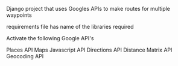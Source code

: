 Django project that uses Googles APIs to make routes for multiple waypoints

requirements file has name of the libraries required

Activate the following Google API's

Places API
Maps Javascript API
Directions API
Distance Matrix API
Geocoding API


